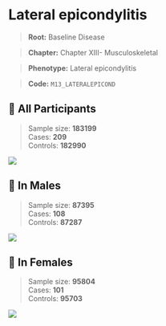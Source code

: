 # Lateral epicondylitis

> **Root:** Baseline Disease  

> **Chapter:** Chapter XIII- Musculoskeletal  

> **Phenotype:** Lateral epicondylitis  

> **Code:** `M13_LATERALEPICOND`

## 🧪 All Participants  
> Sample size: **183199**  
> Cases: **209**  
> Controls: **182990**
<img src="/Disease/Figures/ALL/Incidence/M13_LATERALEPICOND.png"/>
<CsvTable src="/Disease_Data/ALL/Incidence/COX_M13_LATERALEPICOND.csv" label="🔍 View full results" />

## 👨 In Males  
> Sample size: **87395**  
> Cases: **108**  
> Controls: **87287**
<img src="/Disease/Figures/Male/Incidence/M13_LATERALEPICOND.png"/>
<CsvTable src="/Disease_Data/Male/Incidence/COX_M13_LATERALEPICOND.csv" label="🔍 View full results" />

## 👩 In Females  
> Sample size: **95804**  
> Cases: **101**  
> Controls: **95703**
<img src="/Disease/Figures/Female/Incidence/M13_LATERALEPICOND.png"/>
<CsvTable src="/Disease_Data/Female/Incidence/COX_M13_LATERALEPICOND.csv" label="🔍 View full results" />

